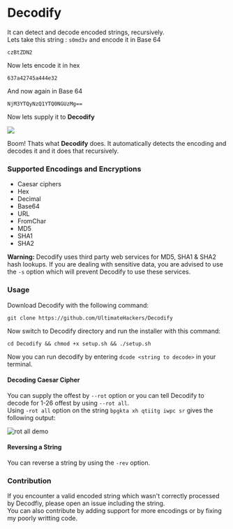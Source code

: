 # Decodify
It can detect and decode encoded strings, recursively.\
Lets take this string : `s0md3v` and encode it in Base 64
```
czBtZDN2
```
Now lets encode it in hex
```
637a42745a444e32
```
And now again in Base 64
```
NjM3YTQyNzQ1YTQ0NGUzMg==
```
Now lets supply it to **Decodify**

<img src='https://i.imgur.com/bsiEyiM.png' />

Boom! Thats what <b>Decodify</b> does. It automatically detects the encoding and decodes it and it does that recursively.

### Supported Encodings and Encryptions
- Caesar ciphers
- Hex
- Decimal
- Base64
- URL
- FromChar
- MD5
- SHA1
- SHA2

**Warning:** Decodify uses third party web services for MD5, SHA1 & SHA2 hash lookups. If you are dealing with sensitive data, you are advised to use the `-s` option which will prevent Decodify to use these services.

### Usage
Download Decodify with the following command:
```
git clone https://github.com/UltimateHackers/Decodify
```
Now switch to Decodify directory and run the installer with this command:
```
cd Decodify && chmod +x setup.sh && ./setup.sh
```
Now you can run decodify by entering `dcode <string to decode>` in your terminal.

#### Decoding Caesar Cipher
You can supply the offest by `--rot` option or you can tell Decodify to decode for 1-26 offest by using `--rot all`.\
Using `-rot all` option on the string `bpgkta xh qtiitg iwpc sr` gives the following output:

![rot all demo](https://i.imgur.com/4mqxpBU.png)

#### Reversing a String
You can reverse a string by using the `-rev` option.

### Contribution
If you encounter a valid encoded string which wasn't correctly processed by Decodfiy, please open an issue including the string.<br>
You can also contribute by adding support for more encodings or by fixing my poorly writting code.
